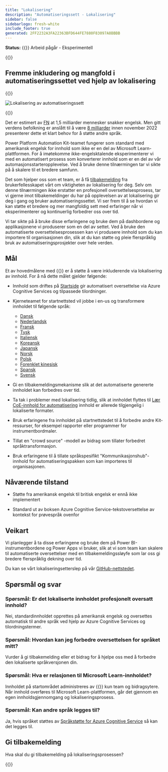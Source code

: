 ```yaml
---
title: "Lokalisering"
description: "Automatiseringssett - Lokalisering"
sidebar: false
sidebarlogo: fresh-white
include_footer: true
generated: 2FF2232A3FA22363BFD644FE7880F83097A8BBBB
---
```


**Status:** {{<externalImage src="https://github.githubassets.com/images/icons/emoji/unicode/1f6a7.png" size="16x16" text="Construction Icon">}} Arbeid pågår - Eksperimentell

{{<toc>}}

## Fremme inkludering og mangfold i automatiseringssettet ved hjelp av lokalisering

{{<border>}}

![Lokalisering av automatiseringssett](/images/automation-kit-localization.png)

{{</border>}}

Det er estimert av [FN](https://hr.un.org/unhq/languages/english) at 1,5 milliarder mennesker snakker engelsk. Men gitt verdens befolkning er anslått til å være [8 milliarder](https://www.un.org/en/desa/world-population-reach-8-billion-15-november-2022) innen november 2022 presenterer dette et klart behov for å støtte andre språk.

Power Platform Automation Kit-teamet fungerer som standard med amerikansk engelsk for innhold som ikke er en del av Microsoft Learn-plattformen. For å imøtekomme ikke-engelsktalende eksperimenterer vi med en automatisert prosess som konverterer innhold som er en del av vår automasjonsstarteropplevelse. Ved å bruke denne tilnærmingen tar vi sikte på å skalere til et bredere samfunn.

Det som hjelper oss som et team, er å få [tilbakemelding](/nb#provide-feedback) fra brukerfellesskapet vårt om viktigheten av lokalisering for deg. Selv om denne tilnærmingen ikke erstatter en profesjonell oversettelsesprosess, tar vi gjerne imot tilbakemeldinger du har på opplevelsen av at lokalisering gir deg i gang og bruker automatiseringssettet. Vi ser frem til å se hvordan vi kan støtte et bredere og mer mangfoldig sett med erfaringer når vi eksperimenterer og kontinuerlig forbedrer oss over tid.

Vi tar sikte på å bruke disse erfaringene og bruke dem på dashbordene og applikasjonene vi produserer som en del av settet. Ved å bruke den automatiserte oversettelsesprosessen kan vi produsere innhold som du kan importere til organisasjonen din, slik at du kan støtte og pleie flerspråklig bruk av automatiseringsprosjekter over hele verden.

## Mål

Et av hovedmålene med {{<product-name>}} er å støtte å være inkluderende via lokalisering av innhold. For å nå dette målet gjelder følgende:

- Innhold som driftes på [Startside](https://aka.ms/ak4pp/starter) gir automatisert oversettelse via Azure Cognitive Services og tilpassede tilordninger.

- Kjerneteamet for startnettsted vil jobbe i en-us og transformere innholdet til følgende språk:

  - [Dansk](https://microsoft.github.io/powercat-automation-kit/da/)
  - [Nederlandsk](https://microsoft.github.io/powercat-automation-kit/nl/)
  - [Fransk](https://microsoft.github.io/powercat-automation-kit/fr/)
  - [Tysk](https://microsoft.github.io/powercat-automation-kit/de/) 
  - [Italiensk](https://microsoft.github.io/powercat-automation-kit/it/)
  - [Koreansk](https://microsoft.github.io/powercat-automation-kit/ko/)
  - [Japansk](https://microsoft.github.io/powercat-automation-kit/ja/)
  - [Norsk](https://microsoft.github.io/powercat-automation-kit/nb/)
  - [Polsk](https://microsoft.github.io/powercat-automation-kit/pl/)
  - [Forenklet kinesisk](https://microsoft.github.io/powercat-automation-kit/zh-hans)
  - [Spansk](https://microsoft.github.io/powercat-automation-kit/es/)
  - [Svensk](https://microsoft.github.io/powercat-automation-kit/sv/)

- Gi en tilbakemeldingsmekanisme slik at det automatiserte genererte innholdet kan forbedres over tid.

- Ta tak i problemer med lokalisering tidlig, slik at innholdet flyttes til [Lær CoE-innhold for automatisering](https://aka.ms/AutomationCoE) innhold er allerede tilgjengelig i lokaliserte formater.

- Bruk erfaringene fra innholdet på startnettstedet til å forbedre andre Kit-ressurser, for eksempel rapporter eller programmer for instrumentbordmaler.

- Tillat en "crowd source" -modell av bidrag som tillater forbedret språktransformasjon.

- Bruk erfaringene til å tillate språkspesifikt "Kommunikasjonshub"-innhold for automatiseringspakken som kan importeres til organisasjonen.

## Nåværende tilstand

- Støtte fra amerikansk engelsk til britisk engelsk er ennå ikke implementert

- Standard ut av boksen Azure Cognitive Service-tekstoversettelse av kontekst for prøvespråk ovenfor

## Veikart

Vi planlegger å ta disse erfaringene og bruke dem på Power BI-instrumentbordene og Power Apps vi bruker, slik at vi som team kan skalere til automatiserte oversettelser med en tilbakemeldingssløyfe som lar oss gi bredere flerspråklig dekning over tid.

Du kan se vårt lokaliseringsetterslep på vår [GitHub-nettstedet](https://github.com/microsoft/powercat-automation-kit/issues?q=is%3Aopen+is%3Aissue+label%3Alocalization).

## Spørsmål og svar

### **Spørsmål:** Er det lokaliserte innholdet profesjonelt oversatt innhold?

Nei, standardinnholdet opprettes på amerikansk engelsk og oversettes automatisk til andre språk ved hjelp av Azure Cognitive Services og tilordningstermer.

### **Spørsmål:** Hvordan kan jeg forbedre oversettelsen for språket mitt?

Vurder å gi tilbakemelding eller et bidrag for å hjelpe oss med å forbedre den lokaliserte språkversjonen din.

### **Spørsmål:** Hva er relasjonen til Microsoft Learn-innholdet?

Innholdet på startområdet administreres av {{<product-name>}} kun team og bidragsytere. Når innhold overføres til Microsoft Learn-plattformen, går det gjennom en egen innholdsgjennomgang og lokaliseringsprosess.

### **Spørsmål:** Kan andre språk legges til?

Ja, hvis språket støttes av [Språkstøtte for Azure Cognitive Service](https://learn.microsoft.com/azure/cognitive-services/language-support) så kan det legges til.

## Gi tilbakemelding

Hva skal du gi tilbakemelding på lokaliseringsprosessen?

{{<questions name="/content/nb/localization.json" completed="Takk for at du fullførte spørsmål" showNavigationButtons="false" locale="nb">}}
